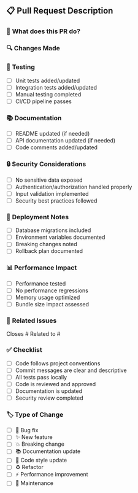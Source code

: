 ## 📋 Pull Request Description

### 🎯 **What does this PR do?**
<!-- Describe the changes made in this PR -->

### 🔍 **Changes Made**
<!-- List the key changes and files modified -->

### 🧪 **Testing**
<!-- Describe how you tested these changes -->
- [ ] Unit tests added/updated
- [ ] Integration tests added/updated
- [ ] Manual testing completed
- [ ] CI/CD pipeline passes

### 📚 **Documentation**
<!-- Describe documentation changes -->
- [ ] README updated (if needed)
- [ ] API documentation updated (if needed)
- [ ] Code comments added/updated

### 🔒 **Security Considerations**
<!-- Address security implications -->
- [ ] No sensitive data exposed
- [ ] Authentication/authorization handled properly
- [ ] Input validation implemented
- [ ] Security best practices followed

### 🚀 **Deployment Notes**
<!-- Any special deployment considerations -->
- [ ] Database migrations included
- [ ] Environment variables documented
- [ ] Breaking changes noted
- [ ] Rollback plan documented

### 📊 **Performance Impact**
<!-- Describe any performance implications -->
- [ ] Performance tested
- [ ] No performance regressions
- [ ] Memory usage optimized
- [ ] Bundle size impact assessed

### 🔗 **Related Issues**
<!-- Link to related issues or PRs -->
Closes #
Related to #

### ✅ **Checklist**
- [ ] Code follows project conventions
- [ ] Commit messages are clear and descriptive
- [ ] All tests pass locally
- [ ] Code is reviewed and approved
- [ ] Documentation is updated
- [ ] Security review completed

### 🏷️ **Type of Change**
- [ ] 🐛 Bug fix
- [ ] ✨ New feature
- [ ] 💥 Breaking change
- [ ] 📚 Documentation update
- [ ] 🎨 Code style update
- [ ] ♻️ Refactor
- [ ] ⚡ Performance improvement
- [ ] 🔧 Maintenance
